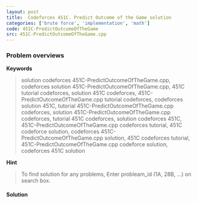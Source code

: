 ```yaml
---
layout: post
title:  Codeforces 451C. Predict Outcome of the Game solution
categories: ['brute force', 'implementation', 'math']
code: 451C-PredictOutcomeOfTheGame
src: 451C-PredictOutcomeOfTheGame.cpp
---
```

### **Problem overviews**

**Keywords**
> solution codeforces 451C-PredictOutcomeOfTheGame.cpp, codeforces solution 451C-PredictOutcomeOfTheGame.cpp, 451C tutorial codeforces, solution 451C codeforces, 451C-PredictOutcomeOfTheGame.cpp tutorial codeforces, codeforces solution 451C, tutorial 451C-PredictOutcomeOfTheGame.cpp codeforces, solution 451C-PredictOutcomeOfTheGame.cpp codeforces, tutorial 451C codeforces, solution codeforces 451C, 451C-PredictOutcomeOfTheGame.cpp codeforces tutorial, 451C codeforce solution, codeforces 451C-PredictOutcomeOfTheGame.cpp solution, 451C codeforces tutorial, 451C-PredictOutcomeOfTheGame.cpp codeforce solution, codeforces 451C solution

**Hint**
> To find solution for any problems, Enter probleam_id (1A, 28B, ...) on search box. 

#### **Solution**



